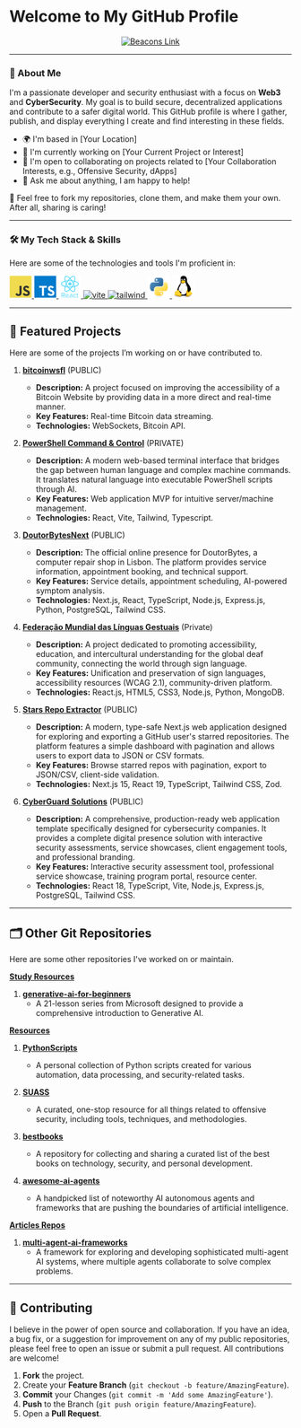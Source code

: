 # Welcome to My GitHub Profile

<p align="center">
  <a href="https://beacons.ai/ricardo_leal_">
    <img src="https://img.shields.io/badge/Beacons-My%20Essential%20Links-blue?style=for-the-badge&logo=beacon" alt="Beacons Link"/>
  </a>
</p>

---

### 👋 About Me

I'm a passionate developer and security enthusiast with a focus on **Web3** and **CyberSecurity**. My goal is to build secure, decentralized applications and contribute to a safer digital world. This GitHub profile is where I gather, publish, and display everything I create and find interesting in these fields.

*   🌍 I'm based in [Your Location]
*   🚀 I'm currently working on [Your Current Project or Interest]
*   🤝 I'm open to collaborating on projects related to [Your Collaboration Interests, e.g., Offensive Security, dApps]
*   💬 Ask me about anything, I am happy to help!

🧰 Feel free to fork my repositories, clone them, and make them your own. After all, sharing is caring!

---

### 🛠️ My Tech Stack & Skills

Here are some of the technologies and tools I'm proficient in:

<p align="left">
  <a href="https://developer.mozilla.org/en-US/docs/Web/JavaScript" target="_blank" rel="noreferrer">
    <img src="https://raw.githubusercontent.com/devicons/devicon/master/icons/javascript/javascript-original.svg" alt="javascript" width="40" height="40"/>
  </a>
  <a href="https://www.typescriptlang.org/" target="_blank" rel="noreferrer">
    <img src="https://raw.githubusercontent.com/devicons/devicon/master/icons/typescript/typescript-original.svg" alt="typescript" width="40" height="40"/>
  </a>
  <a href="https://reactjs.org/" target="_blank" rel="noreferrer">
    <img src="https://raw.githubusercontent.com/devicons/devicon/master/icons/react/react-original-wordmark.svg" alt="react" width="40" height="40"/>
  </a>
    <a href="https://vitejs.dev/" target="_blank" rel="noreferrer">
    <img src="https://www.vectorlogo.zone/logos/vitejs/vitejs-icon.svg" alt="vite" width="40" height="40"/>
  </a>
  <a href="https://tailwindcss.com/" target="_blank" rel="noreferrer">
    <img src="https://www.vectorlogo.zone/logos/tailwindcss/tailwindcss-icon.svg" alt="tailwind" width="40" height="40"/>
  </a>
  <a href="https://www.python.org" target="_blank" rel="noreferrer">
    <img src="https://raw.githubusercontent.com/devicons/devicon/master/icons/python/python-original.svg" alt="python" width="40" height="40"/>
  </a>
   <a href="https://www.linux.org/" target="_blank" rel="noreferrer">
    <img src="https://raw.githubusercontent.com/devicons/devicon/master/icons/linux/linux-original.svg" alt="linux" width="40" height="40"/>
  </a>
</p>

---

## 🚀 Featured Projects

Here are some of the projects I’m working on or have contributed to.

1.  **[bitcoinwsfl](https://github.com/RLealz/bitcoinwsfl)** (PUBLIC)
    -   **Description:** A project focused on improving the accessibility of a Bitcoin Website by providing data in a more direct and real-time manner.
    -   **Key Features:** Real-time Bitcoin data streaming.
    -   **Technologies:** WebSockets, Bitcoin API.

2.  **[PowerShell Command & Control](https://github.com/RLealz/powershell-command-control)** (PRIVATE)
    -   **Description:** A modern web-based terminal interface that bridges the gap between human language and complex machine commands. It translates natural language into executable PowerShell scripts through AI.
    -   **Key Features:** Web application MVP for intuitive server/machine management.
    -   **Technologies:** React, Vite, Tailwind, Typescript.

3.  **[DoutorBytesNext](https://github.com/RLealz/DoutorBytesNext)** (PUBLIC)
    -   **Description:** The official online presence for DoutorBytes, a computer repair shop in Lisbon. The platform provides service information, appointment booking, and technical support.
    -   **Key Features:** Service details, appointment scheduling, AI-powered symptom analysis.
    -   **Technologies:** Next.js, React, TypeScript, Node.js, Express.js, Python, PostgreSQL, Tailwind CSS.

4.  **[Federação Mundial das Línguas Gestuais](https://github.com/RLealz/fmlg)** (Private)
    -   **Description:** A project dedicated to promoting accessibility, education, and intercultural understanding for the global deaf community, connecting the world through sign language.
    -   **Key Features:** Unification and preservation of sign languages, accessibility resources (WCAG 2.1), community-driven platform.
    -   **Technologies:** React.js, HTML5, CSS3, Node.js, Python, MongoDB.
5.  **[Stars Repo Extractor](https://github.com/RLealz/Stars_Repo_Extrator)** (PUBLIC)
    -   **Description:** A modern, type-safe Next.js web application designed for exploring and exporting a GitHub user's starred repositories. The platform features a simple dashboard with pagination and allows users to export data to JSON or CSV formats.
    -   **Key Features:** Browse starred repos with pagination, export to JSON/CSV, client-side validation.
    -   **Technologies:** Next.js 15, React 19, TypeScript, Tailwind CSS, Zod.
6.  **[CyberGuard Solutions](https://github.com/RLealz/CybersecuritySolution)** (PUBLIC)
    -   **Description:** A comprehensive, production-ready web application template specifically designed for cybersecurity companies. It provides a complete digital presence solution with interactive security assessments, service showcases, client engagement tools,            and professional branding.
    -   **Key Features:** Interactive security assessment tool, professional service showcase, training program portal, resource center.
    -   **Technologies:** React 18, TypeScript, Vite, Node.js, Express.js, PostgreSQL, Tailwind CSS.


---

## 🗂️ Other Git Repositories

Here are some other repositories I've worked on or maintain.

<ins>**Study Resources**</ins>

1.  **[generative-ai-for-beginners](https://github.com/RLealz/generative-ai-for-beginners)**
    -   A 21-lesson series from Microsoft designed to provide a comprehensive introduction to Generative AI.
      
<ins>**Resources**</ins>

1.  **[PythonScripts](https://github.com/RLealz/PythonScripts)**
    -   A personal collection of Python scripts created for various automation, data processing, and security-related tasks.

2.  **[SUASS](https://github.com/RLealz/SUASS)**
    -   A curated, one-stop resource for all things related to offensive security, including tools, techniques, and methodologies.

3.  **[bestbooks](https://github.com/RLealz/bestbooks)**
    -   A repository for collecting and sharing a curated list of the best books on technology, security, and personal development.

4.  **[awesome-ai-agents](https://github.com/RLealz/awesome-ai-agents)**
    -   A handpicked list of noteworthy AI autonomous agents and frameworks that are pushing the boundaries of artificial intelligence.

<ins>**Articles Repos**</ins>

1.  **[multi-agent-ai-frameworks](https://github.com/RLealz/multi-agent-ai-frameworks)**
    -   A framework for exploring and developing sophisticated multi-agent AI systems, where multiple agents collaborate to solve complex problems.
---

## 🤝 Contributing

I believe in the power of open source and collaboration. If you have an idea, a bug fix, or a suggestion for improvement on any of my public repositories, please feel free to open an issue or submit a pull request. All contributions are welcome!

1.  **Fork** the project.
2.  Create your **Feature Branch** (`git checkout -b feature/AmazingFeature`).
3.  **Commit** your Changes (`git commit -m 'Add some AmazingFeature'`).
4.  **Push** to the Branch (`git push origin feature/AmazingFeature`).
5.  Open a **Pull Request**.
```
